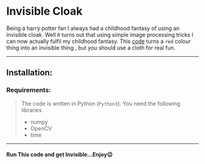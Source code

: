 # Invisible Cloak

Being a harry potter fan I always had a childhood fantasy of using an invisible cloak. Well it turns out that
using simple image processing tricks I can now actually fulfil my childhood fantasy.
This [code](invisible_cloak.py) turns a `red` colour thing into an invisible thing , but you should use a cloth for real fun.

---

## Installation:

### Requirements:

> The code is written in Python (`Python3`).
> You need the following libraries
>
> - numpy
> - OpenCV
> - time

---


#### Run This code and get Invisible...Enjoy😉
